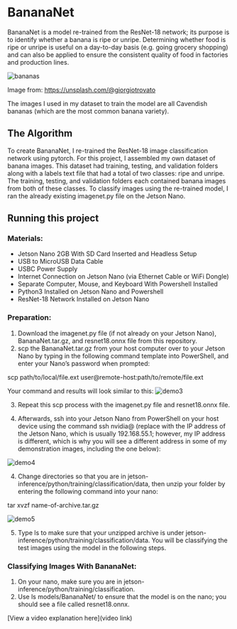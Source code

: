 # BananaNet

 BananaNet is a model re-trained from the ResNet-18 network; its purpose is to identify whether a banana is ripe or unripe. Determining whether food is ripe or unripe is useful on a day-to-day basis (e.g. going grocery shopping) and can also be applied to ensure the consistent quality of food in factories and production lines.
 
![bananas](https://user-images.githubusercontent.com/86124524/183235282-bb5f54c6-5955-4e9c-af7e-698aa57146ed.png)

Image from: https://unsplash.com/@giorgiotrovato

The images I used in my dataset to train the model are all Cavendish bananas (which are the most common banana variety).

## The Algorithm

To create BananaNet, I re-trained the ResNet-18 image classification network using pytorch. For this project, I assembled my own dataset of banana images. This dataset had training, testing, and validation folders along with a labels text file that had a total of two classes: ripe and unripe. The training, testing, and validation folders each contained banana images from both of these classes. To classify images using the re-trained model, I ran the already existing imagenet.py file on the Jetson Nano.

## Running this project

### Materials:
- Jetson Nano 2GB With SD Card Inserted and Headless Setup
- USB to MicroUSB Data Cable
- USBC Power Supply
- Internet Connection on Jetson Nano (via Ethernet Cable or WiFi Dongle)
- Separate Computer, Mouse, and Keyboard With Powershell Installed
- Python3 Installed on Jetson Nano and Powershell
- ResNet-18 Network Installed on Jetson Nano

### Preparation:
1. Download the imagenet.py file (if not already on your Jetson Nano), BananaNet.tar.gz, and resnet18.onnx file from this repository.
2. scp the BananaNet.tar.gz from your host computer over to your Jetson Nano by typing in the following command template into PowerShell, and enter your Nano’s password when prompted:

scp path/to/local/file.ext user@remote-host:path/to/remote/file.ext

Your command and results will look similar to this:
![demo3](https://user-images.githubusercontent.com/86124524/183235531-26ccddd9-9d7f-46e5-91ec-5f0e30d5abe2.jpg)

3. Repeat this scp process with the imagenet.py file and resnet18.onnx file.

3. Afterwards, ssh into your Jetson Nano from PowerShell on your host device using the command ssh nvidia@<remote-host> (replace <remote-host> with the IP address of the Jetson Nano, which is usually 192.168.55.1; however, my IP address is different, which is why you will see a different address in some of my demonstration images, including the one below):

![demo4](https://user-images.githubusercontent.com/86124524/183235612-975a9f50-358e-48ff-b913-9fdc994edadc.jpg)

4. Change directories so that you are in jetson-inference/python/training/classification/data, then unzip your folder by entering the following command into your nano:

tar xvzf name-of-archive.tar.gz

![demo5](https://user-images.githubusercontent.com/86124524/183235652-02ccb76b-ad8d-4c3f-a5c2-b784f6c02eb2.jpg)

5. Type ls to make sure that your unzipped archive is under jetson-inference/python/training/classification/data. You will be classifying the test images using the model in the following steps.

### Classifying Images With BananaNet:
1. On your nano, make sure you are in jetson-inference/python/training/classification.
2. Use ls models/BananaNet/ to ensure that the model is on the nano; you should see a file called resnet18.onnx.

[View a video explanation here](video link)
